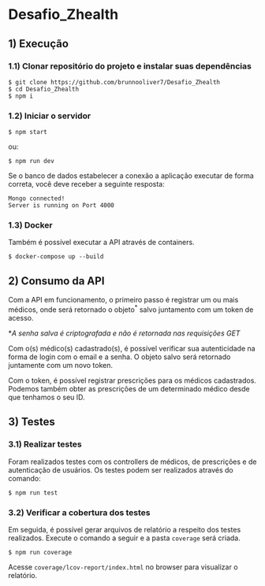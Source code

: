 # Desafio_Zhealth

## 1) Execução

### 1.1) Clonar repositório do projeto e instalar suas dependências

```
$ git clone https://github.com/brunnooliver7/Desafio_Zhealth
$ cd Desafio_Zhealth
$ npm i
```
### 1.2) Iniciar o servidor

```
$ npm start
```

ou:

```
$ npm run dev
```

Se o banco de dados estabelecer a conexão a aplicação executar de forma correta, você deve receber a seguinte resposta:

```
Mongo connected!
Server is running on Port 4000
```

### 1.3) Docker

Também é possível executar a API através de containers.

```
$ docker-compose up --build
```

## 2) Consumo da API

Com a API em funcionamento, o primeiro passo é registrar um ou mais médicos, onde será retornado o objeto<sup>*</sup> salvo juntamento com um token de acesso.

*<i>A senha salva é criptografada e não é retornada nas requisições GET</i>

Com o(s) médico(s) cadastrado(s), é possível verificar sua autenticidade na forma de login com o email e a senha. O objeto salvo será retornado juntamente com um novo token. 

Com o token, é possível registrar prescrições para os médicos cadastrados. Podemos também obter as prescrições de um determinado médico desde que tenhamos o seu ID.

## 3) Testes

### 3.1) Realizar testes

Foram realizados testes com os controllers de médicos, de prescrições e de autenticação de usuários. Os testes podem ser realizados através do comando:

```
$ npm run test
```

### 3.2) Verificar a cobertura dos testes

Em seguida, é possível gerar arquivos de relatório a respeito dos testes realizados. Execute o comando a seguir e a pasta `coverage` será criada. 

```
$ npm run coverage
```

Acesse `coverage/lcov-report/index.html` no browser para visualizar o relatório.